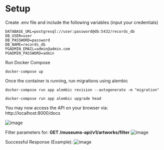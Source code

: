 # Setup

Create .env file and include the following variables (input your credentials)

``` 
DATABASE_URL=postgresql://user:password@db:5432/records_db
DB_USER=user
DB_PASSWORD=password
DB_NAME=records_db 
PGADMIN_EMAIL=admin@admin.com
PGADMIN_PASSWORD=admin
```


Run Docker Compose

```docker-compose up```

Once the container is running, run migrations using alembic

```docker-compose run app alembic revision --autogenerate -m "migration"```

```docker-compose run app alembic upgrade head```

You may now access the API on your browser via: http://localhost:8000/docs

![image](https://user-images.githubusercontent.com/73839376/216799142-d69cf304-da51-48d7-8e8d-ebb3a19df283.png)

Filter parameters for: **GET /museums-api/v1/artworks/filter**
![image](https://user-images.githubusercontent.com/73839376/216801957-bc35a82c-98f7-4deb-8051-7d3789e3b03b.png)


Successful Response (Example):
![image](https://user-images.githubusercontent.com/73839376/216801921-80236495-9fac-4dbc-a10b-f47c1987da97.png)


